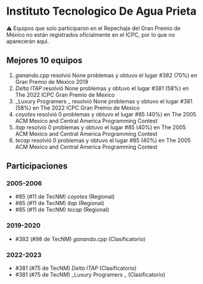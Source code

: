 # Instituto Tecnologico De Agua Prieta

:warning: Equipos que solo participaron en el Repechaje del Gran Premio de México no están registrados oficialmente en el ICPC, por lo que no aparecerán aquí.

## Mejores 10 equipos

1. _ganando.cpp_ resolvió None problemas y obtuvo el lugar #382 (70%) en Gran Premio de Mexico 2019
1. _Delta ITAP_ resolvió None problemas y obtuvo el lugar #381 (58%) en The 2022 ICPC Gran Premio de Mexico
1. _Luxury Programers _ resolvió None problemas y obtuvo el lugar #381 (58%) en The 2022 ICPC Gran Premio de Mexico
1. _coyotes_ resolvió 0 problemas y obtuvo el lugar #85 (40%) en The 2005 ACM Mexico and Central America Programming Contest
1. _itap_ resolvió 0 problemas y obtuvo el lugar #85 (40%) en The 2005 ACM Mexico and Central America Programming Contest
1. _tecap_ resolvió 0 problemas y obtuvo el lugar #85 (40%) en The 2005 ACM Mexico and Central America Programming Contest

## Participaciones

### 2005-2006

- #85 (#11 de TecNM) _coyotes_ (Regional)
- #85 (#11 de TecNM) _itap_ (Regional)
- #85 (#11 de TecNM) _tecap_ (Regional)

### 2019-2020

- #382 (#98 de TecNM) _ganando.cpp_ (Clasificatorio)

### 2022-2023

- #381 (#75 de TecNM) _Delta ITAP_ (Clasificatorio)
- #381 (#75 de TecNM) _Luxury Programers _ (Clasificatorio)



